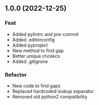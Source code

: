 ## 1.0.0 (2022-12-25)

### Feat

- Added pylintrc and pre-commit
- Added .editorconfig
- Added pyproject
- New method to find gap
- Better unique chcekcs
- Added .gitignore

### Refactor

- New code to find gaps
- Replaced hardcoded lookup separator
- Removed old python2 compatibility
